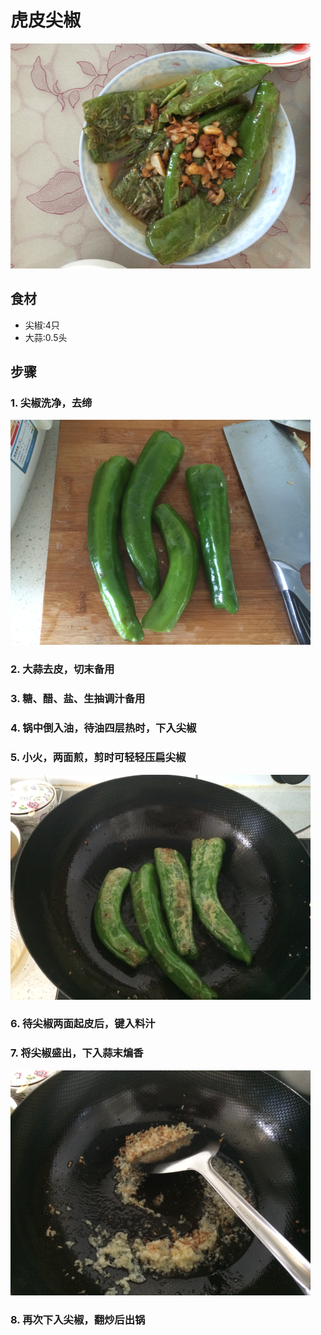 虎皮尖椒
===============================
![虎皮尖椒](2016-05-07-hu-pi-jian-jiao-03.jpg)


## 食材 ##
* 尖椒:4只
* 大蒜:0.5头

## 步骤 ##


### 1. 尖椒洗净，去缔  ###
![虎皮尖椒](2016-05-07-hu-pi-jian-jiao-01.jpg)


### 2. 大蒜去皮，切末备用 ###


### 3. 糖、醋、盐、生抽调汁备用 ###


### 4. 锅中倒入油，待油四层热时，下入尖椒 ###


### 5. 小火，两面煎，剪时可轻轻压扁尖椒 ###
![虎皮尖椒](2016-05-07-hu-pi-jian-jiao-02.jpg)


### 6. 待尖椒两面起皮后，键入料汁 ###


### 7. 将尖椒盛出，下入蒜末煸香 ###
![虎皮尖椒](2016-05-07-hu-pi-jian-jiao-00.jpg)


### 8. 再次下入尖椒，翻炒后出锅 ###
